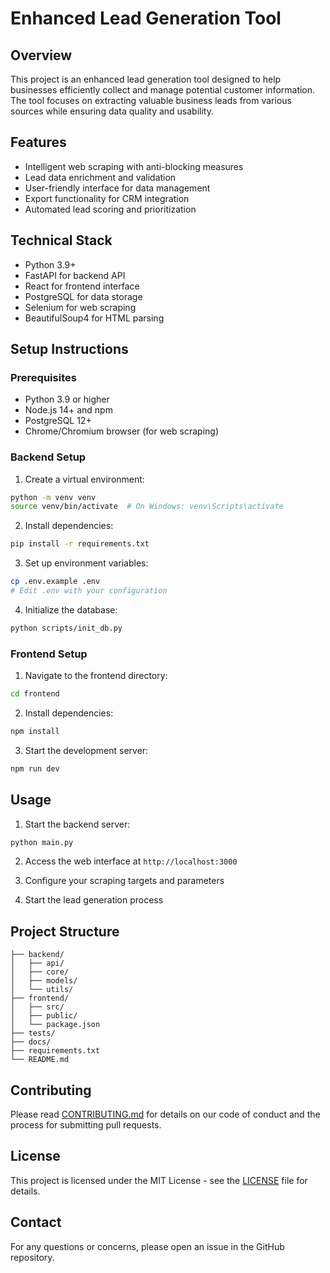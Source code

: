 # Enhanced Lead Generation Tool

## Overview
This project is an enhanced lead generation tool designed to help businesses efficiently collect and manage potential customer information. The tool focuses on extracting valuable business leads from various sources while ensuring data quality and usability.

## Features
- Intelligent web scraping with anti-blocking measures
- Lead data enrichment and validation
- User-friendly interface for data management
- Export functionality for CRM integration
- Automated lead scoring and prioritization

## Technical Stack
- Python 3.9+
- FastAPI for backend API
- React for frontend interface
- PostgreSQL for data storage
- Selenium for web scraping
- BeautifulSoup4 for HTML parsing

## Setup Instructions

### Prerequisites
- Python 3.9 or higher
- Node.js 14+ and npm
- PostgreSQL 12+
- Chrome/Chromium browser (for web scraping)

### Backend Setup
1. Create a virtual environment:
```bash
python -m venv venv
source venv/bin/activate  # On Windows: venv\Scripts\activate
```

2. Install dependencies:
```bash
pip install -r requirements.txt
```

3. Set up environment variables:
```bash
cp .env.example .env
# Edit .env with your configuration
```

4. Initialize the database:
```bash
python scripts/init_db.py
```

### Frontend Setup
1. Navigate to the frontend directory:
```bash
cd frontend
```

2. Install dependencies:
```bash
npm install
```

3. Start the development server:
```bash
npm run dev
```

## Usage
1. Start the backend server:
```bash
python main.py
```

2. Access the web interface at `http://localhost:3000`

3. Configure your scraping targets and parameters

4. Start the lead generation process

## Project Structure
```
├── backend/
│   ├── api/
│   ├── core/
│   ├── models/
│   └── utils/
├── frontend/
│   ├── src/
│   ├── public/
│   └── package.json
├── tests/
├── docs/
├── requirements.txt
└── README.md
```

## Contributing
Please read [CONTRIBUTING.md](CONTRIBUTING.md) for details on our code of conduct and the process for submitting pull requests.

## License
This project is licensed under the MIT License - see the [LICENSE](LICENSE) file for details.

## Contact
For any questions or concerns, please open an issue in the GitHub repository. 